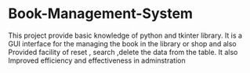 # Book-Management-System

This project provide basic knowledge of python and tkinter library. It is a GUI interface for the managing the book in the library or shop and also Provided facility of reset , search ,delete the data from the table. It also Improved efficiency and effectiveness in adminstration
